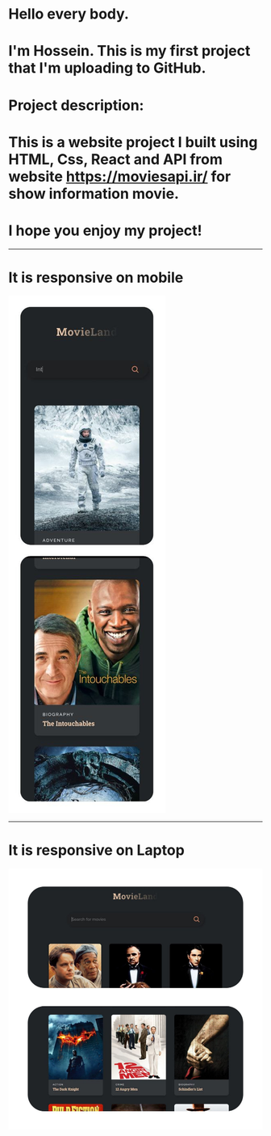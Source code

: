 # Hello every body. 
# I'm Hossein. This is my first project that I'm uploading to GitHub.
# Project description:
# This is a website project I built using HTML, Css, React and API from website  https://moviesapi.ir/ for show information movie.
# I hope you enjoy my project!

***


# It is responsive on mobile 
![](https://github.com/HosseinMolazem/imdb-movies/blob/master/src/assets/photo_2023-12-19_15-47-00.jpg)


***

# It is responsive on Laptop
 ![](https://github.com/HosseinMolazem/imdb-movies/blob/master/src/assets/photo_2023-12-19_15-47-01.jpg)
